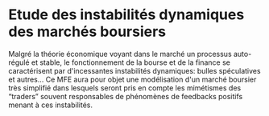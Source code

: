 # Etude des instabilités dynamiques des marchés boursiers

Malgré la théorie économique voyant dans le marché un processus auto-régulé et stable, le fonctionnement de la bourse et de la finance se caractérisent par d'incessantes instabilités dynamiques: bulles spéculatives et autres… Ce MFE aura pour objet une modélisation d'un marché boursier très simplifié dans lesquels seront pris en compte les mimétismes des “traders” souvent responsables de phénomènes de feedbacks positifs menant à ces instabilités.
